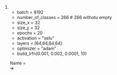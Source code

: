 1)  
    - batch = 8192
    - number_of_classes = 266 # 266 withotu empty
    - size_x = 32
    - size_y = 32
    - epochs = 20
    - activation = "selu"
    - layers = [64,64,64,64]
    - optimizer = "adam"
    - build_lrfn(0.001, 0.002, 0.0001, 10)
   
   Name =  
=> 